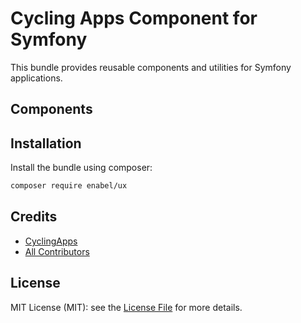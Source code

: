 # Cycling Apps Component for Symfony

This bundle provides reusable components and utilities for Symfony applications.

## Components



## Installation

Install the bundle using composer:

``` bash
composer require enabel/ux
```

## Credits

- [CyclingApps](https://github.com/cyclingapps)
- [All Contributors](../../contributors)

## License

MIT License (MIT): see the [License File](LICENSE) for more details.